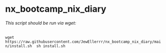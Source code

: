 # nx_bootcamp_nix_diary

###### This script should be run via wget:
``` wget https://raw.githubusercontent.com/JewEllerrr/nx_bootcamp_nix_diary/main/install.sh  sh install.sh ```
